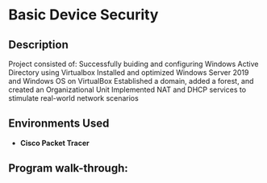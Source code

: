 <h1>Basic Device Security</h1>



<h2>Description</h2>
Project consisted of: 
Successfully buiding and configuring Windows Active Directory using Virtualbox 
Installed and optimized Windows Server 2019 and Windows OS on VirtualBox
Established a domain, added a forest, and created an Organizational Unit
Implemented NAT and DHCP services to stimulate real-world network scenarios 


<h2>Environments Used </h2>

- <b>Cisco Packet Tracer</b> 


<h2>Program walk-through:</h2>
